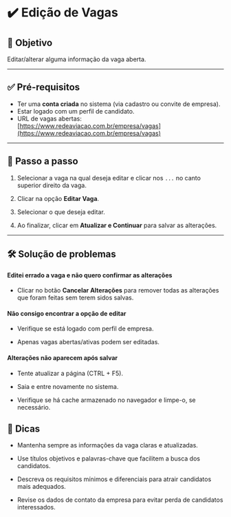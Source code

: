 # ✔️ Edição de Vagas

## 🎯 Objetivo

Editar/alterar alguma informação da vaga aberta.

---

## ✅ Pré-requisitos

- Ter uma **conta criada** no sistema (via cadastro ou convite de empresa).
- Estar logado com um perfil de candidato.
- URL de vagas abertas: [https://www.redeaviacao.com.br/empresa/vagas](https://www.redeaviacao.com.br/empresa/vagas)

---

## 📝 Passo a passo

1. Selecionar a vaga na qual deseja editar e clicar nos  `...` no canto superior direito da vaga.

2. Clicar na opção **Editar Vaga**.

3. Selecionar o que deseja editar.

4. Ao finalizar, clicar em **Atualizar e Continuar** para salvar as alterações.

---

## 🛠️ Solução de problemas

#### Editei errado a vaga e não quero confirmar as alterações

- Clicar no botão **Cancelar Alterações** para remover todas as alterações que foram feitas sem terem sidos salvas.


#### Não consigo encontrar a opção de editar

- Verifique se está logado com perfil de empresa.

- Apenas vagas abertas/ativas podem ser editadas.

#### Alterações não aparecem após salvar

- Tente atualizar a página (CTRL + F5).

- Saia e entre novamente no sistema.

- Verifique se há cache armazenado no navegador e limpe-o, se necessário.

## 👀 Dicas

- Mantenha sempre as informações da vaga claras e atualizadas.

- Use títulos objetivos e palavras-chave que facilitem a busca dos candidatos.

- Descreva os requisitos mínimos e diferenciais para atrair candidatos mais adequados.

- Revise os dados de contato da empresa para evitar perda de candidatos interessados.

